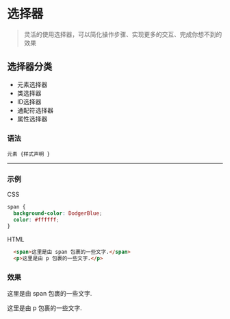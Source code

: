 # 选择器

> 灵活的使用选择器，可以简化操作步骤、实现更多的交互、完成你想不到的效果

## 选择器分类

* 元素选择器
* 类选择器
* ID选择器
* 通配符选择器
* 属性选择器

### 语法

`元素 {样式声明 }`

---

### 示例

<p>CSS</p>

```css
span {
  background-color: DodgerBlue;
  color: #ffffff;
}
```

<p>HTML</p>

```html
  <span>这里是由 span 包裹的一些文字.</span>
  <p>这里是由 p 包裹的一些文字.</p>
```

### <p>效果</p>

<span>这里是由 span 包裹的一些文字.</span>
<p>这里是由 p 包裹的一些文字.</p>

